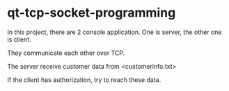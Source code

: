 # qt-tcp-socket-programming
In this project, there are 2 console application. One is server, the other one is client.

They communicate each other over TCP.

The server receive customer data from <customerinfo.txt>

If the client has authorization, try to reach these data.
